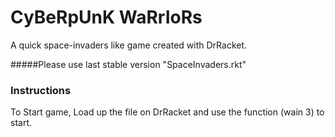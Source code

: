 # CyBeRpUnK WaRrIoRs

A quick space-invaders like game created with DrRacket.

#####Please use last stable version "SpaceInvaders.rkt"

### Instructions

To Start game, Load up the file on DrRacket and use the function (wain 3) to start.
